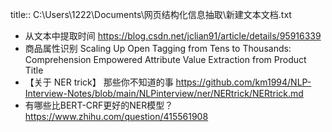 title:: C:\Users\1222\Documents\网页结构化信息抽取\新建文本文档.txt

- 从文本中提取时间
  https://blog.csdn.net/jclian91/article/details/95916339
- 商品属性识别
  Scaling Up Open Tagging from Tens to Thousands: Comprehension Empowered Attribute Value Extraction from Product Title
- 【关于 NER trick】 那些你不知道的事
  https://github.com/km1994/NLP-Interview-Notes/blob/main/NLPinterview/ner/NERtrick/NERtrick.md
- 有哪些比BERT-CRF更好的NER模型？
  https://www.zhihu.com/question/415561908